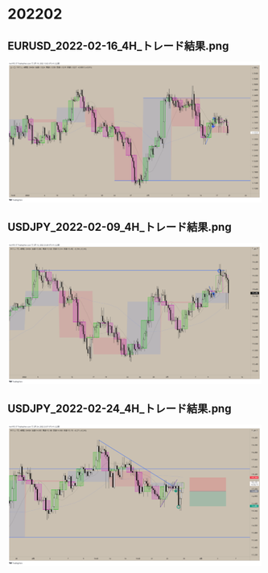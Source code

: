 ﻿# 202202
## EURUSD_2022-02-16_4H_トレード結果.png
![](./EURUSD_2022-02-16_4H_トレード結果.png)  
## USDJPY_2022-02-09_4H_トレード結果.png
![](./USDJPY_2022-02-09_4H_トレード結果.png)  
## USDJPY_2022-02-24_4H_トレード結果.png
![](./USDJPY_2022-02-24_4H_トレード結果.png)  

